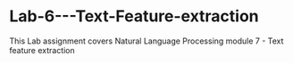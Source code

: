 # Lab-6---Text-Feature-extraction

This Lab assignment covers Natural Language Processing module 7 - Text feature extraction
